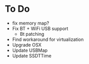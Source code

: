 To Do
=====



* fix memory map?
* Fix BT + WiFi USB support
  * Bt patching
* Find workaround for virtualization
* Upgrade OSX
* Update USBMap
* Update SSDTTime